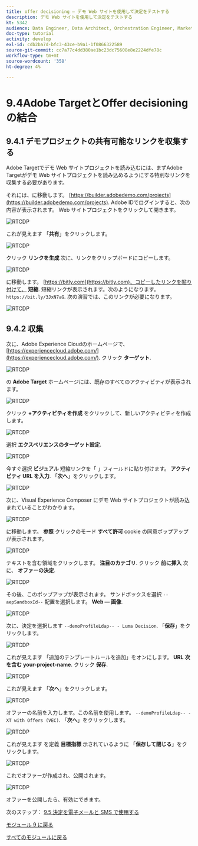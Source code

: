 ```yaml
---
title: offer decisioning — デモ Web サイトを使用して決定をテストする
description: デモ Web サイトを使用して決定をテストする
kt: 5342
audience: Data Engineer, Data Architect, Orchestration Engineer, Marketer
doc-type: tutorial
activity: develop
exl-id: cdb2ba7d-bfc3-43ce-b9a1-1f0866322589
source-git-commit: cc7a77c4dd380ae1bc23dc75608e8e2224dfe78c
workflow-type: tm+mt
source-wordcount: '358'
ht-degree: 4%

---
```


# 9.4Adobe TargetとOffer decisioningの結合

## 9.4.1 デモプロジェクトの共有可能なリンクを収集する

Adobe Targetでデモ Web サイトプロジェクトを読み込むには、まずAdobe Targetがデモ Web サイトプロジェクトを読み込めるようにする特別なリンクを収集する必要があります。

それには、に移動します。 [https://builder.adobedemo.com/projects](https://builder.adobedemo.com/projects). Adobe IDでログインすると、次の内容が表示されます。 Web サイトプロジェクトをクリックして開きます。

![RTCDP](./images/builder1.png)

これが見えます 「**共有**」をクリックします。

![RTCDP](./images/builder2.png)

クリック **リンクを生成** 次に、リンクをクリップボードにコピーします。

![RTCDP](./images/builder3.png)

に移動します。 [https://bitly.com](https://bitly.com)、コピーしたリンクを貼り付けて、 **短縮**. 短縮リンクが表示されます。次のようになります。 `https://bit.ly/3JxN7aG`. 次の演習では、このリンクが必要になります。

![RTCDP](./images/builder4.png)

## 9.4.2 収集

次に、Adobe Experience Cloudのホームページで、 [https://experiencecloud.adobe.com/](https://experiencecloud.adobe.com/). クリック **ターゲット**.

![RTCDP](../module6/images/excl.png)

の **Adobe Target** ホームページには、既存のすべてのアクティビティが表示されます。

![RTCDP](../module6/images/exclatov.png)

クリック **+アクティビティを作成** をクリックして、新しいアクティビティを作成します。

![RTCDP](../module6/images/exclatcr.png)

選択 **エクスペリエンスのターゲット設定**.

![RTCDP](./images/exclatcrxt.png)

今すぐ選択 **ビジュアル** 短縮リンクを「 」フィールドに貼り付けます。 **アクティビティ URL を入力**. 「**次へ**」をクリックします。

![RTCDP](./images/exclatcrxt1.png)

次に、Visual Experience Composer にデモ Web サイトプロジェクトが読み込まれていることがわかります。

![RTCDP](./images/vec1.png)

に移動します。 **参照** クリックのモード **すべて許可** cookie の同意ポップアップが表示されます。

![RTCDP](./images/vec2.png)

テキストを含む領域をクリックします。 **注目のカテゴリ**. クリック **前に挿入** 次に、 **オファーの決定**.

![RTCDP](./images/vec3.png)

その後、このポップアップが表示されます。 サンドボックスを選択 `--aepSandboxId--` 配置を選択します。 **Web — 画像**.

![RTCDP](./images/vec4.png)

次に、決定を選択します `--demoProfileLdap-- - Luma Decision`. 「**保存**」をクリックします。

![RTCDP](./images/vec5.png)

これが見えます 「追加のテンプレートルールを追加」をオンにします。 **URL** **次を含む** **your-project-name**. クリック **保存**.

![RTCDP](./images/vec6.png)

これが見えます 「**次へ**」をクリックします。

![RTCDP](./images/vec7.png)

オファーの名前を入力します。この名前を使用します。 `--demoProfileLdap-- - XT with Offers (VEC)`. 「**次へ**」をクリックします。

![RTCDP](./images/vec8.png)

これが見えます を定義 **目標指標** 示されているように 「**保存して閉じる**」をクリックします。

![RTCDP](./images/vec9.png)

これでオファーが作成され、公開されます。

![RTCDP](./images/vec10.png)

オファーを公開したら、有効にできます。

次のステップ： [9.5 決定を電子メールと SMS で使用する](./ex5.md)

[モジュール 9 に戻る](./offer-decisioning.md)

[すべてのモジュールに戻る](./../../overview.md)
